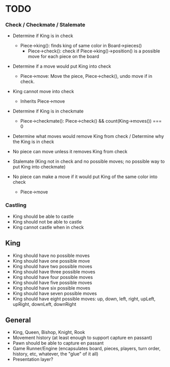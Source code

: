 # TODO

### Check / Checkmate / Stalemate

+ Determine if King is in check
    + Piece->king(): finds king of same color in Board->pieces()
        + Piece->check(): check if Piece->king()->position() is a possible move for each piece on the board

+ Determine if a move would put King into check
    + Piece->move: Move the piece, Piece->check(), undo move if in check.

+ King cannot move into check
    + Inherits Piece->move

+ Determine if King is in checkmate
    + Piece->checkmate(): Piece->check() && count(King->moves()) === 0

+ Determine what moves would remove King from check / Determine why the King is in check
+ No piece can move unless it removes King from check

+ Stalemate (King not in check and no possible moves; no possible way to put King into checkmate)

+ No piece can make a move if it would put King of the same color into check
    + Piece->move

### Castling

+ King should be able to castle
+ King should not be able to castle
+ King cannot castle when in check

## King

+ King should have no possible moves
+ King should have one possible move
+ King should have two possible moves
+ King should have three possible moves
+ King should have four possible moves
+ King should have five possible moves
+ King should have six possible moves
+ King should have seven possible moves
+ King should have eight possible moves: up, down, left, right, upLeft, upRight, downLeft, downRight



## General

+ King, Queen, Bishop, Knight, Rook
+ Movement history (at least enough to support capture en passant)
+ Pawn should be able to capture en passant
+ Game Runner/Engine (encapsulates board, pieces, players, turn order, history, etc, whatever, the "glue" of it all)
+ Presentation layer?
